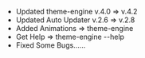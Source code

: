 + Updated theme-engine v.4.0 => v.4.2
+ Updated Auto Updater v.2.6 => v.2.8
+ Added Animations => theme-engine
+ Get Help => theme-engine --help
+ Fixed Some Bugs......
